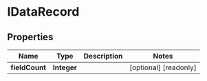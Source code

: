 

# IDataRecord


## Properties

Name | Type | Description | Notes
------------ | ------------- | ------------- | -------------
**fieldCount** | **Integer** |  |  [optional] [readonly]



